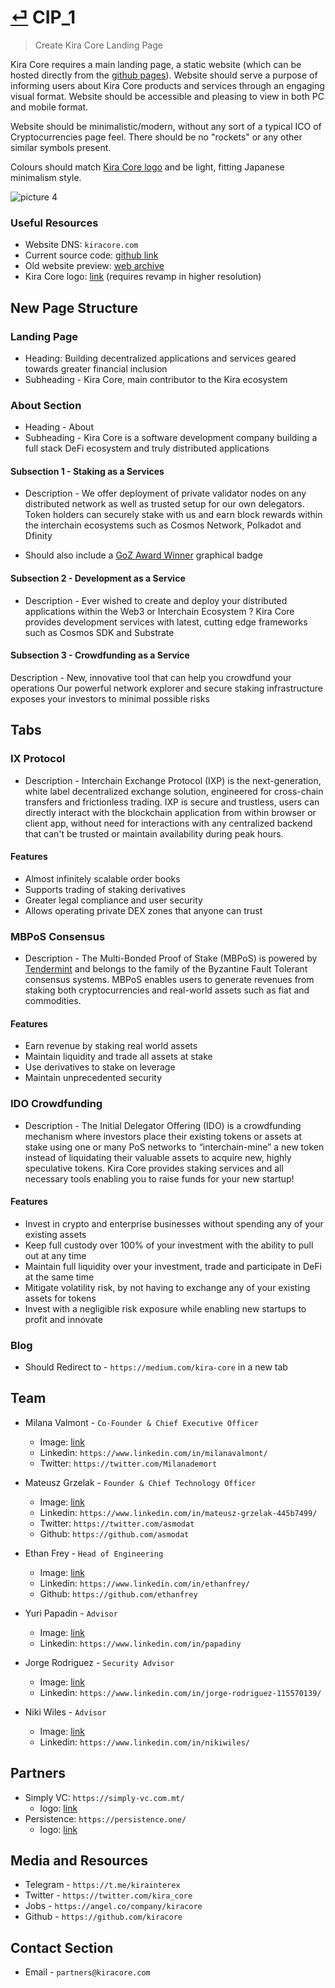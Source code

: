 # [⏎](README.md#Roadmap) CIP_1
> Create Kira Core Landing Page

Kira Core requires a main landing page, a static website (which can be hosted directly from the [github pages](https://pages.github.com/)). Website should serve a purpose of informing users about Kira Core products and services through an engaging visual format. Website should be accessible and pleasing to view in both PC and mobile format.

Website should be minimalistic/modern, without any sort of a typical ICO of Cryptocurrencies page feel. There should be no "rockets" or any other similar symbols present.

Colours should match [Kira Core logo](../img/kira-core.png) and be light, fitting Japanese minimalism style.

![picture 4](https://i.imgur.com/uwDfZEO.png)

### Useful Resources

* Website DNS: `kiracore.com`
* Current source code: [github link](https://github.com/KiraCore/kiracore.github.io)
* Old website preview: [web archive](https://web.archive.org/web/20200529161955/https://kiracore.com/)
* Kira Core logo: [link](../img/kira-core.png) (requires revamp in higher resolution)

## New Page Structure

### Landing Page 
* Heading: Building decentralized applications and services geared towards greater financial inclusion
* Subheading - Kira Core, main contributor to the Kira ecosystem

### About Section
* Heading - About
* Subheading - Kira Core is a software development company building a full stack DeFi ecosystem and truly distributed applications

#### Subsection 1 - Staking as a Services
* Description - We offer deployment of private validator nodes on any distributed network as well as trusted setup for our own delegators. Token holders can securely stake with us and earn block rewards within the interchain ecosystems such as Cosmos Network, Polkadot and Dfinity

* Should also include a [GoZ Award Winner](https://web.archive.org/save/https://goz.cosmosnetwork.dev/2020/05/28/announcing-the-phase-1-winners-of-game-of-zones/) graphical badge

#### Subsection 2 - Development as a Service
* Description - Ever wished to create and deploy your distributed applications within the Web3 or Interchain Ecosystem ? Kira Core provides development services with latest, cutting edge frameworks such as Cosmos SDK and Substrate 

#### Subsection 3 - Crowdfunding as a Service
Description - New, innovative tool that can help you crowdfund your operations
Our powerful network explorer and  secure staking infrastructure exposes your investors to minimal possible risks

## Tabs
### IX Protocol
* Description - Interchain Exchange Protocol (IXP) is the next-generation, white label decentralized exchange solution, engineered for cross-chain transfers and frictionless trading. IXP is secure and trustless, users can directly interact with the blockchain application from within browser or client app, without need for interactions with any centralized backend that can't be trusted or maintain availability during peak hours.

#### Features
*  Almost infinitely scalable order books
*  Supports trading of staking derivatives
*  Greater legal compliance and user security
*  Allows operating private DEX zones that anyone can trust

### MBPoS Consensus
* Description - The Multi-Bonded Proof of Stake (MBPoS) is powered by [Tendermint](https://tendermint.com/) and belongs to the family of the Byzantine Fault Tolerant consensus systems. MBPoS enables users to generate revenues from staking both cryptocurrencies and real-world assets such as fiat and commodities.

#### Features
* Earn revenue by staking real world assets
* Maintain liquidity and trade all assets at stake
* Use derivatives to stake on leverage
* Maintain unprecedented security


### IDO Crowdfunding
*  Description - The Initial Delegator Offering (IDO) is a crowdfunding mechanism where investors place their existing tokens or assets at stake using one or many PoS networks to “interchain-mine” a new token instead of liquidating their valuable assets to acquire new, highly speculative tokens. Kira Core provides staking services and all necessary tools enabling you to raise funds for your new startup!

#### Features
* Invest in crypto and enterprise businesses without spending any of your existing assets
* Keep full custody over 100% of your investment with the ability to pull out at any time
* Maintain full liquidity over your investment, trade and participate in DeFi at the same time
* Mitigate volatility risk, by not having to exchange any of your existing assets for tokens
* Invest with a negligible risk exposure while enabling new startups to profit and innovate

### Blog
* Should Redirect to - `https://medium.com/kira-core` in a new tab

## Team

* Milana Valmont - `Co-Founder & Chief Executive Officer`
  * Image: [link](../img/milana.jpg)
  * Linkedin: `https://www.linkedin.com/in/milanavalmont/`
  * Twitter: `https://twitter.com/Milanademort`

* Mateusz Grzelak - `Founder & Chief Technology Officer`
  * Image: [link](../img/asmodat.png)
  * Linkedin: `https://www.linkedin.com/in/mateusz-grzelak-445b7499/`
  * Twitter: `https://twitter.com/asmodat`
  * Github: `https://github.com/asmodat`

* Ethan Frey - `Head of Engineering`
  * Image: [link](../img/ethan.jpg)
  * Linkedin: `https://www.linkedin.com/in/ethanfrey/`
  * Github: `https://github.com/ethanfrey`

* Yuri Papadin - `Advisor`
  * Image: [link](../img/yuri.jpg) 
  * Linkedin: `https://www.linkedin.com/in/papadiny`

* Jorge Rodriguez - `Security Advisor`
  * Image: [link](../img/jorge.jpg) 
  * Linkedin: `https://www.linkedin.com/in/jorge-rodriguez-115570139/`

* Niki Wiles - `Advisor`
  * Image: [link](../img/niki.png)
  * Linkedin: `https://www.linkedin.com/in/nikiwiles/`

## Partners

* Simply VC: `https://simply-vc.com.mt/`
  * logo: [link](../img/simply-vc.png)
* Persistence: `https://persistence.one/`
  * logo: [link](../img/persistence.png) 

## Media and Resources
* Telegram - `https://t.me/kirainterex`
* Twitter - `https://twitter.com/kira_core`
* Jobs - `https://angel.co/company/kiracore`
* Github - `https://github.com/kiracore`
 
## Contact Section
* Email - `partners@kiracore.com`







